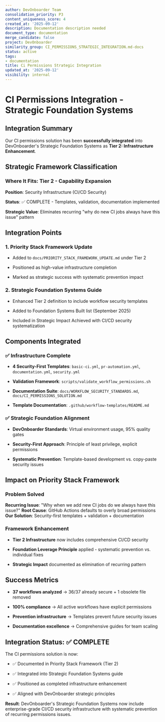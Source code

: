 ```yaml
---
author: DevOnboarder Team
consolidation_priority: P3
content_uniqueness_score: 4
created_at: '2025-09-12'
description: Documentation description needed
document_type: documentation
merge_candidate: false
project: DevOnboarder
similarity_group: CI_PERMISSIONS_STRATEGIC_INTEGRATION.md-docs
status: active
tags:
- documentation
title: Ci Permissions Strategic Integration
updated_at: '2025-09-12'
visibility: internal
---
```


# CI Permissions Integration - Strategic Foundation Systems

## Integration Summary

Our CI permissions solution has been **successfully integrated** into DevOnboarder's Strategic Foundation Systems as **Tier 2: Infrastructure Enhancement**.

## Strategic Framework Classification

### Where It Fits: **Tier 2 - Capability Expansion**

**Position**: Security Infrastructure (CI/CD Security)

**Status**: ✅ COMPLETE - Templates, validation, documentation implemented

**Strategic Value**: Eliminates recurring "why do new CI jobs always have this issue" pattern

## Integration Points

### 1. Priority Stack Framework Update

- Added to `docs/PRIORITY_STACK_FRAMEWORK_UPDATE.md` under Tier 2

- Positioned as high-value infrastructure completion

- Marked as strategic success with systematic prevention impact

### 2. Strategic Foundation Systems Guide

- Enhanced Tier 2 definition to include workflow security templates

- Added to Foundation Systems Built list (September 2025)

- Included in Strategic Impact Achieved with CI/CD security systematization

## Components Integrated

### ✅ Infrastructure Complete

- **4 Security-First Templates**: `basic-ci.yml`, `pr-automation.yml`, `documentation.yml`, `security.yml`

- **Validation Framework**: `scripts/validate_workflow_permissions.sh`

- **Documentation Suite**: `docs/WORKFLOW_SECURITY_STANDARDS.md`, `docs/CI_PERMISSIONS_SOLUTION.md`

- **Template Documentation**: `.github/workflow-templates/README.md`

### ✅ Strategic Foundation Alignment

- **DevOnboarder Standards**: Virtual environment usage, 95% quality gates

- **Security-First Approach**: Principle of least privilege, explicit permissions

- **Systematic Prevention**: Template-based development vs. copy-paste security issues

## Impact on Priority Stack Framework

### Problem Solved

**Recurring Issue**: "Why when we add new CI jobs do we always have this issue?"
**Root Cause**: GitHub Actions defaults to overly broad permissions
**Our Solution**: Security-first templates + validation + documentation

### Framework Enhancement

- **Tier 2 Infrastructure** now includes comprehensive CI/CD security

- **Foundation Leverage Principle** applied - systematic prevention vs. individual fixes

- **Strategic Impact** documented as elimination of recurring pattern

## Success Metrics

- **37 workflows analyzed** → 36/37 already secure + 1 obsolete file removed

- **100% compliance** → All active workflows have explicit permissions

- **Prevention infrastructure** → Templates prevent future security issues

- **Documentation excellence** → Comprehensive guides for team scaling

## Integration Status: ✅ COMPLETE

The CI permissions solution is now:

- ✅ Documented in Priority Stack Framework (Tier 2)

- ✅ Integrated into Strategic Foundation Systems guide

- ✅ Positioned as completed infrastructure enhancement

- ✅ Aligned with DevOnboarder strategic principles

**Result**: DevOnboarder's Strategic Foundation Systems now include enterprise-grade CI/CD security infrastructure with systematic prevention of recurring permissions issues.
